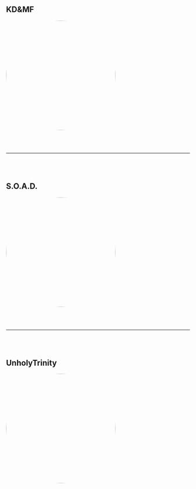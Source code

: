 
<style>
figure {
  border: 0px #cccccc solid;
  padding: 4px;
  margin: auto;
  align: center;
}

figcaption {
  background-color: white;
  color: black;
  font-style: bold;
  padding: 2px;
  text-align: center;
}
</style>

<h2>KD&MF</h2>
<a href="https://radioninjapirata.github.io/radio_fan_KDMF.html" target="_blank"><img src="https://mosaic.scdn.co/640/ab67616d0000b273868aa679a7583bbefc07803cab67616d0000b27397620fb16ab7feed6a4da26cab67616d0000b273a45849d9207c35309f569010ab67616d0000b273ea5a2435e381b04ed344ac74" height="300" width="auto" style="border-radius:50%"></a>

<br /> <br />
<hr style="height:2px;border-width:0;color:gray;background-color:gray"> 
<br /><br />

<h2>S.O.A.D.</h2>
<a href="https://radioninjapirata.github.io/radio_soad.html" target="_blank"><img src="https://mosaic.scdn.co/640/ab67616d0000b2732dc63e977bd5101072adcef6ab67616d0000b273a57ca9e47d038be31c9aee9dab67616d0000b273a867435c4c44dec3733433cdab67616d0000b273f5e7b2e5adaa87430a3eccff" height="300" width="auto" style="border-radius:50%"></a>

<br /> <br />
<hr style="height:2px;border-width:0;color:gray;background-color:gray"> 
<br /><br />

<h2>UnholyTrinity</h2>
<a href="https://radioninjapirata.github.io/radio_unholytrinity.html" target="_blank"><img src="https://mosaic.scdn.co/640/ab67616d0000b273167e7dc0b80b2dfbf8750321ab67616d0000b27328a4a78b876e1c03593a8c00ab67616d0000b27336ecc104d9cf43bc75ef6d3dab67616d0000b273765b0617b572bdd1dbdc7d8e" height="300" width="auto" style="border-radius:50%"></a>

